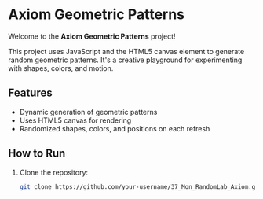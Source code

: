 # Axiom Geometric Patterns

Welcome to the **Axiom Geometric Patterns** project!

This project uses JavaScript and the HTML5 canvas element to generate random geometric patterns. It's a creative playground for experimenting with shapes, colors, and motion.

## Features
- Dynamic generation of geometric patterns
- Uses HTML5 canvas for rendering
- Randomized shapes, colors, and positions on each refresh

## How to Run

1. Clone the repository:
   ```bash
   git clone https://github.com/your-username/37_Mon_RandomLab_Axiom.git
